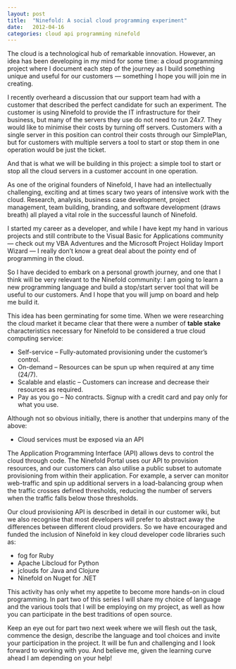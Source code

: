 ```yaml
---
layout: post
title:  "Ninefold: A social cloud programming experiment"
date:   2012-04-16
categories: cloud api programming ninefold
---
```

The cloud is a technological hub of remarkable innovation. However, an
idea has been developing in my mind for some time: a cloud programming
project where I document each step of the journey as I build something
unique and useful for our customers — something I hope you will join me
in creating.

I recently overheard a discussion that our support team had with a
customer that described the perfect candidate for such an experiment.
The customer is using Ninefold to provide the IT infrastructure for
their business, but many of the servers they use do not need to run
24x7. They would like to minimise their costs by turning off servers.
Customers with a single server in this position can control their costs
through our SimplePlan, but for customers with multiple servers a tool
to start or stop them in one operation would be just the ticket.

And that is what we will be building in this project: a simple tool to
start or stop all the cloud servers in a customer account in one
operation.

As one of the original founders of Ninefold, I have had an
intellectually challenging, exciting and at times scary two years of
intensive work with the cloud. Research, analysis, business case
development, project management, team building, branding, and software
development (draws breath) all played a vital role in the successful
launch of Ninefold.

I started my career as a developer, and while I have kept my hand in
various projects and still contribute to the Visual Basic for
Applications community — check out my VBA Adventures and the Microsoft
Project Holiday Import Wizard — I really don’t know a great deal about
the pointy end of programming in the cloud.

So I have decided to embark on a personal growth journey, and one that I
think will be very relevant to the Ninefold community: I am going to
learn a new programming language and build a stop/start server tool that
will be useful to our customers. And I hope that you will jump on board
and help me build it.

This idea has been germinating for some time. When we were researching
the cloud market it became clear that there were a number of **table
stake** characteristics necessary for Ninefold to be considered a true
cloud computing service:

* Self-service – Fully-automated provisioning under the customer’s
control.
* On-demand – Resources can be spun up when required at any time (24/7).
* Scalable and elastic – Customers can increase and decrease their
resources as required.
* Pay as you go – No contracts. Signup with a credit card and pay only
for what you use.

Although not so obvious initially, there is another that underpins many
of the above:

* Cloud services must be exposed via an API

The Application Programming Interface (API) allows devs to control the
cloud through code. The Ninefold Portal uses our API to provision
resources, and our customers can also utilise a public subset to
automate provisioning from within their application. For example, a
server can monitor web-traffic and spin up additional servers in a
load-balancing group when the traffic crosses defined thresholds,
reducing the number of servers when the traffic falls below those
thresholds.

Our cloud provisioning API is described in detail in our customer wiki,
but we also recognise that most developers will prefer to abstract away
the differences between different cloud providers. So we have encouraged
and funded the inclusion of Ninefold in key cloud developer code
libraries such as:

* fog for Ruby
* Apache Libcloud for Python
* jclouds for Java and Clojure
* Ninefold on Nuget for .NET

This activity has only whet my appetite to become more hands-on in cloud
programming. In part two of this series I will share my choice of
language and the various tools that I will be employing on my project,
as well as how you can participate in the best traditions of open
source.

Keep an eye out for part two next week where we will flesh out the task,
commence the design, describe the language and tool choices and invite
your participation in the project. It will be fun and challenging and I
look forward to working with you. And believe me, given the learning
curve ahead I am depending on your help!
